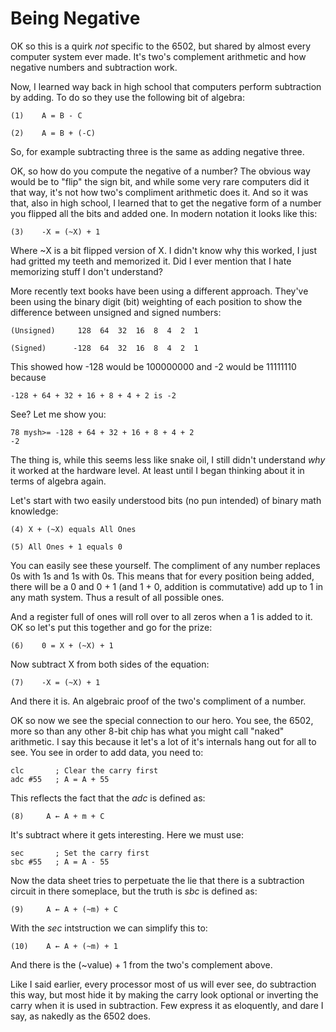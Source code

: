 # Being Negative

OK so this is a quirk _not_ specific to the 6502, but shared by almost every
computer system ever made. It's two's complement arithmetic and how negative
numbers and subtraction work.

Now, I learned way back in high school that computers perform subtraction by
adding. To do so they use the following bit of algebra:

    (1)    A = B - C

    (2)    A = B + (-C)

So, for example subtracting three is the same as adding negative three.

OK, so how do you compute the negative of a number? The obvious way would be to
"flip" the sign bit, and while some very rare computers did it that way, it's
not how two's compliment arithmetic does it. And so it was that, also in high
school, I learned that to get the negative form of a number you flipped all the
bits and added one. In modern notation it looks like this:

    (3)    -X = (~X) + 1

Where ~X is a bit flipped version of X. I didn't know why this worked, I just
had gritted my teeth and memorized it. Did I ever mention that I hate
memorizing stuff I don't understand?

More recently text books have been using a different approach. They've been
using the binary digit (bit) weighting of each position to show the difference
between unsigned and signed numbers:

    (Unsigned)     128  64  32  16  8  4  2  1

    (Signed)      -128  64  32  16  8  4  2  1

This showed how -128 would be 100000000 and -2 would be 11111110 because

    -128 + 64 + 32 + 16 + 8 + 4 + 2 is -2

See? Let me show you:

    78 mysh>= -128 + 64 + 32 + 16 + 8 + 4 + 2
    -2

The thing is, while this seems less like snake oil, I still didn't understand
_why_ it worked at the hardware level. At least until I began thinking about
it in terms of algebra again.

Let's start with two easily understood bits (no pun intended) of binary math
knowledge:

    (4) X + (~X) equals All Ones

    (5) All Ones + 1 equals 0

You can easily see these yourself. The compliment of any number replaces 0s
with 1s and 1s with 0s. This means that for every position being added, there
will be a 0 and 0 + 1 (and 1 + 0, addition is commutative) add up to 1
in any math system. Thus a result of all possible ones.

And a register full of ones will roll over to all zeros when a 1 is added to
it. OK so let's put this together and go for the prize:

    (6)    0 = X + (~X) + 1

Now subtract X from both sides of the equation:

    (7)    -X = (~X) + 1

And there it is. An algebraic proof of the two's compliment of a number.

OK so now we see the special connection to our hero. You see, the 6502, more
so than any other 8-bit chip has what you might call "naked" arithmetic. I say
this because it let's a lot of it's internals hang out for all to see. You
see in order to add data, you need to:

    clc       ; Clear the carry first
    adc #55   ; A = A + 55

This reflects the fact that the _adc_ is defined as:

<pre><code>(8)     A &larr; A + m + C</code></pre>

It's subtract where it gets interesting. Here we must use:

    sec       ; Set the carry first
    sbc #55   ; A = A - 55

Now the data sheet tries to perpetuate the lie that there is a subtraction
circuit in there someplace, but the truth is _sbc_ is defined as:

<pre><code>(9)     A &larr; A + (~m) + C</code></pre>

With the _sec_ intstruction we can simplify this to:

<pre><code>(10)    A &larr; A + (~m) + 1</code></pre>

And there is the (~value) + 1 from the two's complement above.

Like I said earlier, every processor most of us will ever see, do subtraction
this way, but most hide it by making the carry look optional or inverting the
carry when it is used in subtraction. Few express it as eloquently, and dare I
say, as nakedly as the 6502 does.
